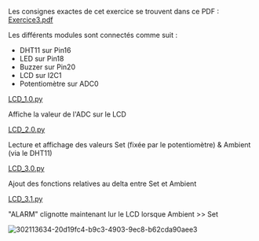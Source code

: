 Les consignes exactes de cet exercice se trouvent dans ce PDF : [Exercice3.pdf](https://github.com/user-attachments/files/17187571/Exercice3.pdf)

Les différents modules sont connectés comme suit :
- DHT11 sur Pin16
- LED sur Pin18
- Buzzer sur Pin20
- LCD sur I2C1
- Potentiomètre sur ADC0


[LCD_1.0.py](https://github.com/hepl-Heusdain/smartcities/blob/main/LCD/LCD_1.0.py)

Affiche la valeur de l'ADC sur le LCD

[LCD_2.0.py](https://github.com/hepl-Heusdain/smartcities/blob/main/LCD/LCD_2.0.py)

Lecture et affichage des valeurs Set (fixée par le potentiomètre) & Ambient (via le DHT11)

[LCD_3.0.py](https://github.com/hepl-Heusdain/smartcities/blob/main/LCD/LCD_3.0.py)

Ajout des fonctions relatives au delta entre Set et Ambient

[LCD_3.1.py](https://github.com/hepl-Heusdain/smartcities/blob/main/LCD/LCD_3.1.py)

"ALARM" clignotte maintenant lur le LCD lorsque Ambient >> Set

![302113634-20d19fc4-b9c3-4903-9ec8-b62cda90aee3](https://github.com/user-attachments/assets/769ba007-b2aa-41cb-a855-35c6bf710a28)
